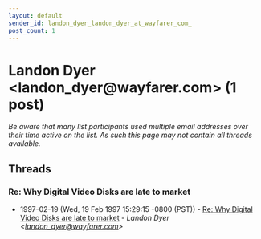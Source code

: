 ```yaml
---
layout: default
sender_id: landon_dyer_landon_dyer_at_wayfarer_com_
post_count: 1
---
```


# Landon Dyer <landon_dyer<span>@</span>wayfarer.com> (1 post)

_Be aware that many list participants used multiple email addresses over their time active on the list. As such this page may not contain all threads available._

## Threads

### Re: Why Digital Video Disks are late to market
+ 1997-02-19 (Wed, 19 Feb 1997 15:29:15 -0800 (PST)) - [Re: Why Digital Video Disks are late to market](/archive/1997/02/ea408d122a7ec8c6b9041c96b64fb3fc94b4b5f6e10e4a202ad827349d4009d3) - _Landon Dyer \<landon_dyer@wayfarer.com\>_

